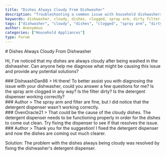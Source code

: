 ```yaml
---
title: "Dishes Always Cloudy From Dishwasher"
description: "Troubleshooting a common issue with household dishwashers: cloudy dishes after washing"
keywords: dishwasher, cloudy, dishes, clogged, spray arm, dirty filter, detergent, repair, household appliances
tags: ["dishwasher", "cloudy", "dishes", "clogged", "spray arm", "dirty filter", "detergent", "repair", "household appliances"]
author: Anonymous
categories: ["Household Appliances"]
type: Forum
---
```


<div class="initial-post">
    # Dishes Always Cloudy From Dishwasher
    <p>Hi, I've noticed that my dishes are always cloudy after being washed in the dishwasher. Can anyone help me diagnose what might be causing this issue and provide any potential solutions?</p>
</div>

<div class="reply technician">
    ### DishwashDan88
    > Hi there! To better assist you with diagnosing the issue with your dishwasher, could you answer a few questions for me? Is the spray arm clogged in any way? Is the filter dirty? Is the detergent dispenser working correctly?
</div>

<div class="reply author">
    ### Author
    > The spray arm and filter are fine, but I did notice that the detergent dispenser wasn't working correctly.
</div>

<div class="reply technician">
    ### OvenOracle21
    > That could be the cause of the cloudy dishes. The detergent dispenser needs to be functioning properly in order for the dishes to come out clean. Try fixing the dispenser to see if that resolves the issue.
</div>

<div class="reply author">
    ### Author
    > Thank you for the suggestion! I fixed the detergent dispenser and now the dishes are coming out much clearer.
</div>

Solution: The problem with the dishes always being cloudy was resolved by fixing the dishwasher's detergent dispenser.